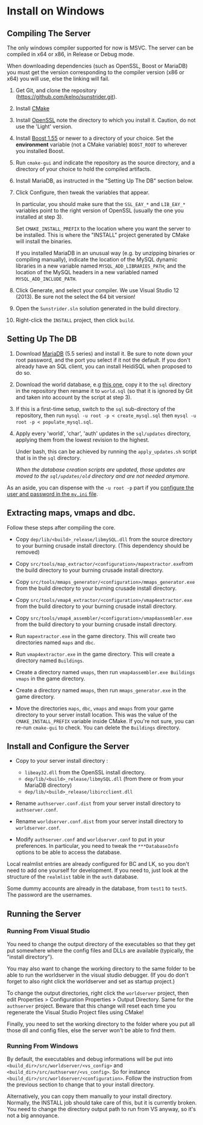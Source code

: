 <!----------------------------------------------------------------------------->
# Install on Windows

## Compiling The Server

The only windows compiler supported for now is MSVC. The server can be compiled
in x64 or x86, in Release or Debug mode.

When downloading dependencies (such as OpenSSL, Boost or MariaDB) you must get the
version corresponding to the compiler version (x86 or x64) you will use, else
the linking will fail.

1. Get Git, and clone the repository
   (https://github.com/kelno/sunstrider.git).

2. Install [CMake][cmake]

3. Install [OpenSSL][openssl] note the directory to which you
   install it. Caution, do not use the 'Light' version.

4. Install [Boost 1.55][boost] or newer to a directory of your choice. Set the
   **environment** variable (not a CMake variable) `BOOST_ROOT` to wherever you
   installed Boost.

5. Run `cmake-gui` and indicate the repository as the source directory, and a
   directory of your choice to hold the compiled artifacts.

5. Install MariaDB, as instructed in the "Setting Up The DB" section below.

6. Click Configure, then tweak the variables that appear.

   In particular, you
   should make sure that the `SSL_EAY_*` and `LIB_EAY_*` variables point to the
   right version of OpenSSL (usually the one you installed at step 3).

   Set `CMAKE_INSTALL_PREFIX` to the location where you want the server to be
   installed. This is where the "INSTALL" project generated by CMake will
   install the binaries.

   If you installed MariaDB in an unusual way (e.g. by unzipping binaries or
   compiling manually), indicate the location of the MySQL dynamic libraries in
   a new variable named `MYSQL_ADD_LIBRARIES_PATH`; and the location of the
   MySQL headers in a new variabled named `MYSQL_ADD_INCLUDE_PATH`.

7. Click Generate, and select your compiler. We use Visual Studio 12 (2013). Be
   sure not the select the 64 bit version!

8. Open the `Sunstrider.sln` solution generated in the build directory.

9. Right-click the `INSTALL` project, then click `build`.

[cmake]:
http://www.cmake.org/cmake/resources/software.html

[openssl]:
http://slproweb.com/products/Win32OpenSSL.html

[boost]:
http://sourceforge.net/projects/boost/files/boost-binaries/1.55.0/

<!----------------------------------------------------------------------------->
## Setting Up The DB

1. Download [MariaDB][maria_db] (5.5 series) and install it. Be sure to note
   down your root password, and the port you select if it not the default. If
   you don't already have an SQL client, you can install HeidiSQL when proposed
   to do so.

2. Download the world database, e.g [this one][world_db], copy it to the `sql`
   directory in the repository then rename it to `world.sql` (so that it is ignored
   by Git and taken into account by the script at step 3).

3. If this is a first-time setup, switch to the `sql` sub-directory of the
   repository, then run `mysql -u root -p < create_mysql.sql` then `mysql -u
   root -p < populate_mysql.sql`.

4. Apply every 'world', 'char', 'auth' updates in the `sql/updates` directory,
   applying them from the lowest revision to the highest.

   Under bash, this can be achieved by running the `apply_updates.sh` script
   that is in the `sql` directory.

   *When the database creation scripts are updated, those updates are moved to
   the `sql/updates/old` directory and are not needed anymore.*

As an aside, you can dispense with the `-u root -p` part if you [configure the
user and password in the `my.ini` file][my_ini].

[maria_db]:
https://downloads.mariadb.org/

[world_db]:
http://www.sunstrider.cf/files/world_2015_04_08_r6592.sql.bz2

[my_ini]:
http://www.avajava.com/tutorials/lessons/how-do-i-log-on-to-mysql-automatically.html

<!----------------------------------------------------------------------------->
## Extracting maps, vmaps and dbc.

Follow these steps after compiling the core.

- Copy `dep/lib/<build>_release/libmySQL.dll` from the source directory to your 
  burning crusade install directory. (This dependency should be removed)

- Copy `src/tools/map_extractor/<configuration>/mapextractor.exe`from the build
  directory to your burning crusade install directory.

- Copy `src/tools/mmaps_generator/<configuration>/mmaps_generator.exe` from the build
  directory to your burning crusade install directory.

- Copy `src/tools/vmap4_extractor/<configuration>/vmap4extractor.exe` from the build
  directory to your burning crusade install directory.

- Copy `src/tools/vmap4_assembler/<configuration>/vmap4assembler.exe` from the build
  directory to your burning crusade install directory.

- Run `mapextractor.exe` in the game directory. This will create two directories
  named `maps` and `dbc`.

- Run `vmap4extractor.exe` in the game directory. This will create a directory
  named `Buildings`.

- Create a directory named `vmaps`, then run `vmap4assembler.exe Buildings
  vmaps` in the game directory.

- Create a directory named `mmaps`, then run `mmaps_generator.exe` in the game
  directory.

- Move the directories `maps`, `dbc`, `vmaps` and `mmaps` from your game
  directory to your server install location. This was the value of the
  `CMAKE_INSTALL_PREFIX` variable inside CMake. If you're not sure, you can
  re-run `cmake-gui` to check. You can delete the `Buildings` directory.

<!----------------------------------------------------------------------------->
## Install and Configure the Server

- Copy to your server install directory :

	- `libeay32.dll` from the OpenSSL install directory.
	- `dep/lib/<build>_release/libmySQL.dll` (from there or from your MariaDB
      directory)
	- `dep/lib/<build>_release/libircclient.dll`

<!-- comment for spacing -->

- Rename `authserver.conf.dist` from your server install directory to
  `authserver.conf`.

- Rename `worldserver.conf.dist` from your server install directory to
  `worldserver.conf`.

- Modify `authserver.conf` and `worldserver.conf` to put in your preferences. In
  particular, you need to tweak the `***DatabaseInfo` options to be able to
  access the database.

Local realmlist entries are already configured for BC and LK, so you don't need
to add one yourself for development. If you need to, just look at the structure
of the `realmlist` table in the `auth` database.

Some dummy accounts are already in the database, from `test1` to `test5`. The
password are the usernames.

<!----------------------------------------------------------------------------->
## Running the Server

### Running From Visual Studio

You need to change the output directory of the executables so that they get put
somewhere where the config files and DLLs are available (typically, the "install
directory").

You may also want to change the working directory to the same folder to be able
to run the worldserver in the visual studio debugger. (If you do don't forget to
also right click the worldserver and set as startup project.)

To change the output directories, right click the `worldserver` project, then
edit Properties > Configuration Properties > Output Directory. Same for the
`authserver` project. Beware that this change will reset each time you
regenerate the Visual Studio Project files using CMake!

Finally, you need to set the working directory to the folder where you put all
those dll and config files, else the server won't be able to find them.

### Running From Windows

By default, the executables and debug informations will be put into
`<build_dir>/src/worldserver/<vs_config>` and
`<build_dir>/src/authserver/<vs_config>`. So for instance
`<build_dir>/src/worldserver/<configuration>`. Follow the instruction from the
previous section to change that to your install directory.

Alternatively, you can copy them manually to your install directory. Normally,
the INSTALL job should take care of this, but it is currently broken. You need
to change the directory output path to run from VS anyway, so it's not a big
annoyance.
